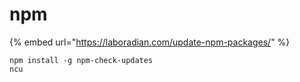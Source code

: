 # npm

{% embed url="https://laboradian.com/update-npm-packages/" %}



```text
npm install -g npm-check-updates
ncu
```

